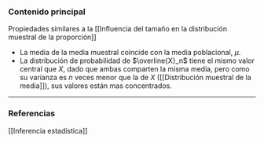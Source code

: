 ### Contenido principal

Propiedades similares a la [[Influencia del tamaño en la distribución muestral de la proporción]]

- La media de la media muestral coincide con la media poblacional, $\mu$.
- La distribución de probabilidad de $\overline{X}_n$ tiene el mismo valor central que $X$, dado que ambas comparten la misma media, pero como su varianza es $n$ veces menor que la de $X$ ([[Distribución muestral de la media]]), sus valores están mas concentrados.

--- 
### Referencias

[[Inferencia estadística]]